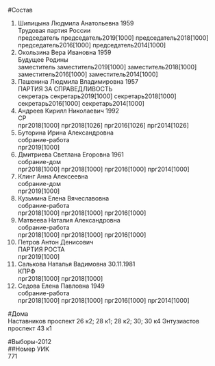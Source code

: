 #Состав  
1. Шипицына Людмила Анатольевна 1959  
    Трудовая партия России  
    председатель председатель2019[1000] председатель2018[1000] председатель2016[1000] председатель2014[1000]  
2. Окользина Вера Ивановна 1959  
    Будущее Родины  
    заместитель заместитель2019[1000] заместитель2018[1000] заместитель2016[1000] заместитель2014[1000]  
3. Пашенина Людмила Владимировна 1957  
    ПАРТИЯ ЗА СПРАВЕДЛИВОСТЬ  
    секретарь секретарь2019[1000] секретарь2018[1000] секретарь2016[1000] секретарь2014[1000]  
4. Андреев Кирилл Николаевич 1992  
    СР  
    прг2018[1000] прг2018[1026] прг2016[1026] прг2014[1026]  
5. Буторина Ирина Александровна  
    собрание-работа  
    прг2019[1000]  
6. Дмитриева Светлана Егоровна 1961  
    собрание-дом  
    прг2018[1000] прг2018[1000] прг2016[1000] прг2014[1000]  
7. Клинг Анна Алексеевна  
    собрание-дом  
    прг2019[1000]  
8. Кузьмина Елена Вячеславовна  
    собрание-работа  
    прг2018[1000] прг2018[1000] прг2016[1000]  
9. Матвеева Наталия Александровна  
    собрание-работа  
    прг2018[1000] прг2018[1000] прг2016[1000]  
10. Петров Антон Денисович  
    ПАРТИЯ РОСТА  
    прг2019[1000]  
11. Салькова Наталья Вадимовна 30.11.1981  
    КПРФ  
    прг2018[1000] прг2018[1000]  
12. Седова Елена Павловна 1949  
    собрание-работа  
    прг2018[1000] прг2018[1000] прг2016[1000] прг2014[1000]  

#Дома  
Наставников проспект 26 к2; 28 к1; 28 к2; 30; 30 к4 Энтузиастов проспект 43 к1  
  
#Выборы-2012  
##Номер УИК  
771  
